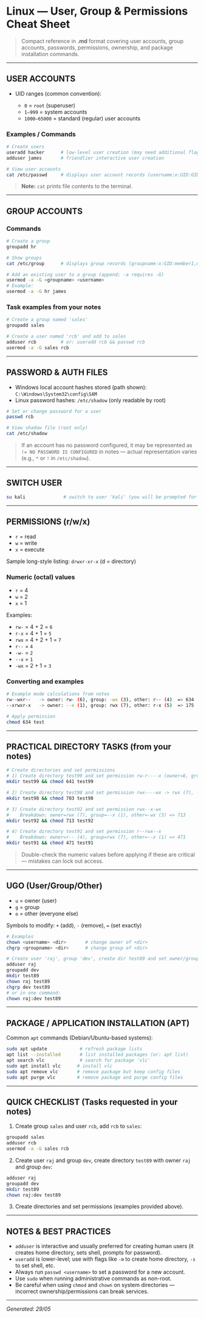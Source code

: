 # Linux — User, Group & Permissions Cheat Sheet

> Compact reference in **.md** format covering user accounts, group accounts, passwords, permissions, ownership, and package installation commands.

---

## USER ACCOUNTS

* UID ranges (common convention):

  * `0` = `root` (superuser)
  * `1–999` = system accounts
  * `1000–65000` = standard (regular) user accounts

### Examples / Commands

```bash
# Create users
useradd hacker      # low-level user creation (may need additional flags)
adduser james       # friendlier interactive user creation

# View user accounts
cat /etc/passwd     # displays user account records (username:x:UID:GID:...)
```

> **Note:** `cat` prints file contents to the terminal.

---

## GROUP ACCOUNTS

### Commands

```bash
# Create a group
groupadd hr

# Show groups
cat /etc/group      # displays group records (groupname:x:GID:member1,member2,...)

# Add an existing user to a group (append; -a requires -G)
usermod -a -G <groupname> <username>
# Example:
usermod -a -G hr james
```

### Task examples from your notes

```bash
# Create a group named 'sales'
groupadd sales

# Create a user named 'rcb' and add to sales
adduser rcb         # or: useradd rcb && passwd rcb
usermod -a -G sales rcb
```

---

## PASSWORD & AUTH FILES

* Windows local account hashes stored (path shown): `C:\Windows\System32\config\SAM`
* Linux password hashes: `/etc/shadow` (only readable by root)

```bash
# Set or change password for a user
passwd rcb

# View shadow file (root only)
cat /etc/shadow
```

> If an account has no password configured, it may be represented as `!= NO PASSWORD IS CONFIGURED` in notes — actual representation varies (e.g., `*` or `!` in `/etc/shadow`).

---

## SWITCH USER

```bash
su kali              # switch to user 'kali' (you will be prompted for password)
```

---

## PERMISSIONS (r/w/x)

* `r` = read
* `w` = write
* `x` = execute

Sample long-style listing: `drwxr-xr-x` (d = directory)

### Numeric (octal) values

* `r` = 4
* `w` = 2
* `x` = 1

Examples:

* `rw-` = 4 + 2 = `6`
* `r-x` = 4 + 1 = `5`
* `rwx` = 4 + 2 + 1 = `7`
* `r--` = `4`
* `-w-` = `2`
* `--x` = `1`
* `-wx` = 2 + 1 = `3`

### Converting and examples

```bash
# Example mode calculations from notes
rw--wxr--   -> owner: rw- (6), group: -wx (3), other: r-- (4)  => 634
--xrwxr-x   -> owner: --x (1), group: rwx (7), other: r-x (5)  => 175

# Apply permission
chmod 634 test
```

---

## PRACTICAL DIRECTORY TASKS (from your notes)

```bash
# Create directories and set permissions
# 1) Create directory test99 and set permission rw-r----x (owner=6, group=4, other=1) -> 641
mkdir test99 && chmod 641 test99

# 2) Create directory test98 and set permission rwx----wx -> rwx (7), --- (0), -wx (3) => 703
mkdir test98 && chmod 703 test98

# 3) Create directory test92 and set permission rwx--x-wx
#    Breakdown: owner=rwx (7), group=--x (1), other=-wx (3) => 713
mkdir test92 && chmod 713 test92

# 4) Create directory test91 and set permission r--rwx--x
#    Breakdown: owner=r-- (4), group=rwx (7), other=--x (1) => 471
mkdir test91 && chmod 471 test91
```

> Double-check the numeric values before applying if these are critical — mistakes can lock out access.

---

## UGO (User/Group/Other)

* `u` = owner (user)
* `g` = group
* `o` = other (everyone else)

Symbols to modify: `+` (add), `-` (remove), `=` (set exactly)

```bash
# Examples
chown <username> <dir>       # change owner of <dir>
chgrp <groupname> <dir>      # change group of <dir>

# Create user 'raj', group 'dev', create dir test89 and set owner/group
adduser raj
groupadd dev
mkdir test89
chown raj test89
chgrp dev test89
# or in one command:
chown raj:dev test89
```

---

## PACKAGE / APPLICATION INSTALLATION (APT)

Common `apt` commands (Debian/Ubuntu-based systems):

```bash
sudo apt update            # refresh package lists
apt list --installed       # list installed packages (or: apt list)
apt search vlc             # search for package 'vlc'
sudo apt install vlc      # install vlc
sudo apt remove vlc       # remove package but keep config files
sudo apt purge vlc        # remove package and purge config files
```

---

## QUICK CHECKLIST (Tasks requested in your notes)

1. Create group `sales` and user `rcb`, add `rcb` to `sales`:

```bash
groupadd sales
adduser rcb
usermod -a -G sales rcb
```

2. Create user `raj` and group `dev`, create directory `test89` with owner `raj` and group `dev`:

```bash
adduser raj
groupadd dev
mkdir test89
chown raj:dev test89
```

3. Create directories and set permissions (examples provided above).

---

## NOTES & BEST PRACTICES

* `adduser` is interactive and usually preferred for creating human users (it creates home directory, sets shell, prompts for password).
* `useradd` is lower-level; use with flags like `-m` to create home directory, `-s` to set shell, etc.
* Always run `passwd <username>` to set a password for a new account.
* Use `sudo` when running administrative commands as non-root.
* Be careful when using `chmod` and `chown` on system directories — incorrect ownership/permissions can break services.

---

*Generated: 29/05*

